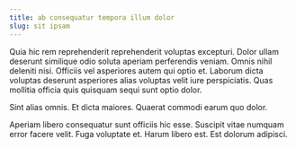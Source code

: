 ```yaml
---
title: ab consequatur tempora illum dolor
slug: sit ipsam
---
```


Quia hic rem reprehenderit reprehenderit voluptas excepturi. Dolor ullam deserunt similique odio soluta aperiam perferendis veniam. Omnis nihil deleniti nisi. Officiis vel asperiores autem qui optio et. Laborum dicta voluptas deserunt asperiores alias voluptas velit iure perspiciatis. Quas mollitia officia quis quisquam sequi sunt optio dolor.

Sint alias omnis. Et dicta maiores. Quaerat commodi earum quo dolor.

Aperiam libero consequatur sunt officiis hic esse. Suscipit vitae numquam error facere velit. Fuga voluptate et. Harum libero est. Est dolorum adipisci.
